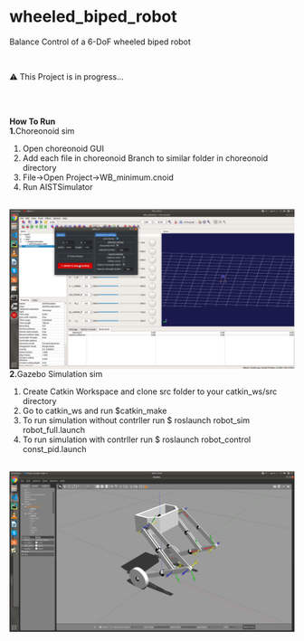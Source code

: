 # wheeled_biped_robot
Balance Control of a 6-DoF wheeled biped robot

<br>
<p>&#9888 This Project is in progress...</p><br>
<br>

<b>How To Run</b><br>
<b>1.</b>Choreonoid sim<br>
<ol>
  <li>Open choreonoid GUI</li>
  <li>Add each file in choreonoid Branch to similar folder in choreonoid directory</li>
  <li> File->Open Project->WB_minimum.cnoid </li>
  <li> Run AISTSimulator </li>
</ol>
<br>
<img src="https://github.com/Kassra-sinaei/wheeled_biped_robot/blob/choreonoid_sim/WB_test%232.gif" align="center"/> 
<br>
<b>2.</b>Gazebo Simulation sim<br>
<ol>
  <li>Create Catkin Workspace and clone src folder to your catkin_ws/src directory</li>
  <li> Go to catkin_ws and run $catkin_make</li>
  <li> To run simulation without contrller run $ roslaunch robot_sim robot_full.launch </li>
  <li> To run simulation with contrller run $ roslaunch robot_control const_pid.launch </li>
</ol>
<br>
<img src="wheeled_biped_gazebo.png" align="center"/>
